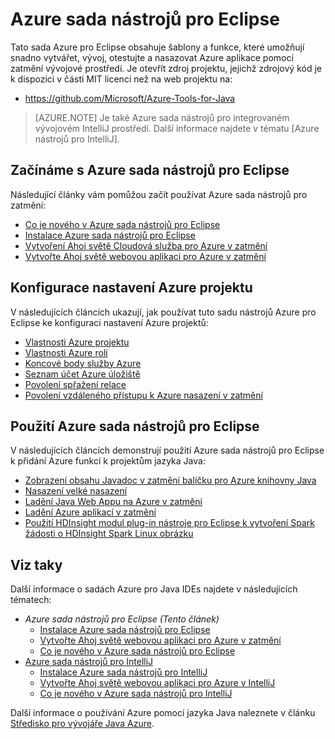<properties
    pageTitle="Azure sada nástrojů pro Eclipse | Microsoft Azure"
    description="Informace o Azure sada nástrojů pro Eclipse."
    services=""
    documentationCenter="java"
    authors="rmcmurray"
    manager="wpickett"
    editor=""/>

<tags
    ms.service="multiple"
    ms.workload="na"
    ms.tgt_pltfrm="multiple"
    ms.devlang="Java"
    ms.topic="article"
    ms.date="09/20/2016" 
    ms.author="robmcm;asirveda"/>

<!-- Legacy MSDN URL = https://msdn.microsoft.com/library/azure/hh694271.aspx -->

# <a name="azure-toolkit-for-eclipse"></a>Azure sada nástrojů pro Eclipse

Tato sada Azure pro Eclipse obsahuje šablony a funkce, které umožňují snadno vytvářet, vývoj, otestujte a nasazovat Azure aplikace pomocí zatmění vývojové prostředí. Je otevřít zdroj projektu, jejichž zdrojový kód je k dispozici v části MIT licenci než na web projektu na:

* <https://github.com/Microsoft/Azure-Tools-for-Java>

> [AZURE.NOTE] Je také Azure sada nástrojů pro integrovaném vývojovém IntelliJ prostředí. Další informace najdete v tématu [Azure nástrojů pro IntelliJ].

## <a name="getting-started-with-the-azure-toolkit-for-eclipse"></a>Začínáme s Azure sada nástrojů pro Eclipse

Následující články vám pomůžou začít používat Azure sada nástrojů pro zatmění:

* [Co je nového v Azure sada nástrojů pro Eclipse]
* [Instalace Azure sada nástrojů pro Eclipse]
* [Vytvoření Ahoj světě Cloudová služba pro Azure v zatmění]
* [Vytvořte Ahoj světě webovou aplikaci pro Azure v zatmění]

## <a name="configuring-azure-project-settings"></a>Konfigurace nastavení Azure projektu

V následujících článcích ukazují, jak používat tuto sadu nástrojů Azure pro Eclipse ke konfiguraci nastavení Azure projektů:

* [Vlastnosti Azure projektu]
* [Vlastnosti Azure rolí]
* [Koncové body služby Azure]
* [Seznam účet Azure úložiště]
* [Povolení spřažení relace]
* [Povolení vzdáleného přístupu k Azure nasazení v zatmění]

## <a name="using-the-azure-toolkit-for-eclipse"></a>Použití Azure sada nástrojů pro Eclipse

V následujících článcích demonstrují použití Azure sada nástrojů pro Eclipse k přidání Azure funkcí k projektům jazyka Java:

* [Zobrazení obsahu Javadoc v zatmění balíčku pro Azure knihovny Java]
* [Nasazení velké nasazení]
* [Ladění Java Web Appu na Azure v zatmění]
* [Ladění Azure aplikací v zatmění]
* [Použití HDInsight modul plug-in nástroje pro Eclipse k vytvoření Spark žádosti o HDInsight Spark Linux obrázku][HDInsight Tools Plugin for Eclipse]

## <a name="see-also"></a>Viz taky

Další informace o sadách Azure pro Java IDEs najdete v následujících tématech:

- *Azure sada nástrojů pro Eclipse (Tento článek)*
  - [Instalace Azure sada nástrojů pro Eclipse]
  - [Vytvořte Ahoj světě webovou aplikaci pro Azure v zatmění]
  - [Co je nového v Azure sada nástrojů pro Eclipse]
- [Azure sada nástrojů pro IntelliJ]
  - [Instalace Azure sada nástrojů pro IntelliJ]
  - [Vytvořte Ahoj světě webovou aplikaci pro Azure v IntelliJ]
  - [Co je nového v Azure sada nástrojů pro IntelliJ]

Další informace o používání Azure pomocí jazyka Java naleznete v článku [Středisko pro vývojáře Java Azure].

<!-- URL List -->

[Azure Toolkit for Eclipse]: ./azure-toolkit-for-eclipse.md
[Azure sada nástrojů pro IntelliJ]: ./azure-toolkit-for-intellij.md
[Vytvořte Ahoj světě webovou aplikaci pro Azure v zatmění]: ./app-service-web/app-service-web-eclipse-create-hello-world-web-app.md
[Vytvořte Ahoj světě webovou aplikaci pro Azure v IntelliJ]: ./app-service-web/app-service-web-intellij-create-hello-world-web-app.md
[Instalace Azure sada nástrojů pro Eclipse]: ./azure-toolkit-for-eclipse-installation.md
[Instalace Azure sada nástrojů pro IntelliJ]: ./azure-toolkit-for-intellij-installation.md
[Co je nového v Azure sada nástrojů pro Eclipse]: ./azure-toolkit-for-eclipse-whats-new.md
[Co je nového v Azure sada nástrojů pro IntelliJ]: ./azure-toolkit-for-intellij-whats-new.md

[Středisko pro vývojáře Java Azure]: https://azure.microsoft.com/develop/java/

[Vlastnosti Azure projektu]: ./azure-toolkit-for-eclipse-azure-project-properties.md
[Vlastnosti Azure rolí]: ./azure-toolkit-for-eclipse-azure-role-properties.md
[Koncové body služby Azure]: ./azure-toolkit-for-eclipse-azure-service-endpoints.md
[Seznam účet Azure úložiště]: ./azure-toolkit-for-eclipse-azure-storage-account-list.md
[Vytvoření Ahoj světě Cloudová služba pro Azure v zatmění]: ./azure-toolkit-for-eclipse-creating-a-hello-world-application.md
[Ladění Azure aplikací v zatmění]: ./azure-toolkit-for-eclipse-debugging-azure-applications.md
[Ladění Java Web Appu na Azure v zatmění]: ./app-service-web/app-service-web-debug-java-web-app-in-eclipse.md
[Nasazení velké nasazení]: ./azure-toolkit-for-eclipse-deploying-large-deployments.md
[Zobrazení obsahu Javadoc v zatmění balíčku pro Azure knihovny Java]: ./azure-toolkit-for-eclipse-displaying-javadoc-content-for-azure-libraries.md
[Povolení vzdáleného přístupu k Azure nasazení v zatmění]: ./azure-toolkit-for-eclipse-enabling-remote-access-for-azure-deployments.md
[Povolení spřažení relace]: ./azure-toolkit-for-eclipse-enable-session-affinity.md
[HDInsight Tools Plugin for Eclipse]: ./hdinsight/hdinsight-apache-spark-eclipse-tool-plugin.md
[How to Authenticate Web Users with Azure Access Control Service Using Eclipse]: ./active-directory/active-directory-java-authenticate-users-access-control-eclipse.md

<!-- [How to Maintain Session Data with Session Affinity]: http://go.microsoft.com/fwlink/?LinkID=699539 -->
<!-- [How to Use Co-located Caching]: http://go.microsoft.com/fwlink/?LinkID=699542 -->
<!-- [How to Use Dedicated Caching]: http://go.microsoft.com/fwlink/?LinkID=699543 -->
<!-- [How to Use JMS with AMQP 1.0 in Azure with Eclipse]: http://go.microsoft.com/fwlink/?LinkID=699544 -->
<!-- [How to Use SSL Offloading]: http://go.microsoft.com/fwlink/?LinkID=699545 -->
<!-- [SSL Offloading]: http://go.microsoft.com/fwlink/?LinkID=699549 -->
<!-- [Using the Azure Service Runtime Library in JSP]: http://go.microsoft.com/fwlink/?LinkID=699551 -->
